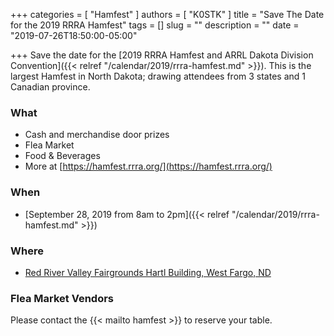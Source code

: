 +++
categories = [ "Hamfest" ]
authors = [ "K0STK" ]
title = "Save The Date for the 2019 RRRA Hamfest"
tags = []
slug = ""
description = ""
date = "2019-07-26T18:50:00-05:00"

+++
Save the date for the
[2019 RRRA Hamfest and ARRL Dakota Division Convention]({{< relref "/calendar/2019/rrra-hamfest.md" >}}).
This is the largest Hamfest in North Dakota; drawing attendees from 3 states and
1 Canadian province.

<!--more-->
### What

* Cash and merchandise door prizes
* Flea Market
* Food & Beverages
* More at [https://hamfest.rrra.org/](https://hamfest.rrra.org/)

### When

* [September 28, 2019 from 8am to 2pm]({{< relref "/calendar/2019/rrra-hamfest.md" >}})

### Where

* [Red River Valley Fairgrounds Hartl Building, West Fargo, ND](/places/rrv-fairgrounds-hartl-building/)

### Flea Market Vendors

Please contact the {{< mailto hamfest >}} to reserve your table.
